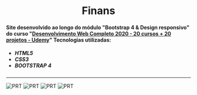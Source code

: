 <h1 align="center">Finans</h1>

<h4>Site desenvolvido ao longo do módulo "Bootstrap 4 & Design responsivo" do curso "<a href="https://www.udemy.com/course/web-completo/">Desenvolvimento Web Completo 2020 - 20 cursos + 20 projetos - Udemy</a>"
Tecnologias utilizadas:</h4>

<ul><h5>
  <li>HTML5</li>
  <li>CSS3</li>
  <li>BOOTSTRAP 4</li>
</h5></ul>
<hr>

![PRT](https://github.com/Tarmiel/WS.apps/blob/master/I.Static/1.Finans/print/p1.png)
![PRT](https://github.com/Tarmiel/WS.apps/blob/master/I.Static/1.Finans/print/p2.png)
![PRT](https://github.com/Tarmiel/WS.apps/blob/master/I.Static/1.Finans/print/p3.png)
![PRT](https://github.com/Tarmiel/WS.apps/blob/master/I.Static/1.Finans/print/p4.png)
